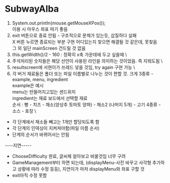 # SubwayAlba
1. System.out.println(mouse.getMouseXPos()); \
이용 시 마우스 좌표 따기 좋음
2. exit 버튼으로 종료 안됨 - 구조적으로 문제가 있는듯, 삽질하다 실패 \
X 버튼 누르면 종료되는 부분 구현 어디있는지 찾으면 해결될 것 같은데, 못찾음 \
그 외 일단 mainScreen 건드릴 것 없음
3. this.getWidth()/2 - 160 : 정확히 x축 가운데에 두고 싶을때 \
4. 주석처리된 숫자들은 해당 선언이 사용된 라인을 의미하는 것이었음. 즉 지워도됨 \
5. resultscreen에 서현이가 쓰레드 넣을 것임, try again 구현 가능 \
6. 각 버거 재료들은 폴더 또는 파일 이름별로 나누는 것이 편할 것.
크게 3종류 - example, menu, ingredient \
example은 예시 \
menu는 만들어지고있는 샌드위치 \
ingredient는 재료 보드에서 선택할 재료 \
순서 : 빵 - 치즈 - 채소(양상추 토마토 양파) - 채소2 (나머지 5개) - 고기 4종류 - 소스 - 포장 \ 
* 각 단계에서 채소들 빼고는 1개만 할당되도록 함
* 각 단계의 인덱싱이 지켜져야함(파일 이름 순서)
* 단계의 순서가 바뀌어서는 안됨

----지연-----
* ChooseDifficulty 완료, 글씨체 알아보고 바꿀것임 너무 구려 
* GameManagement부터 하면 되는데, (displayMenu-사진 바꾸고 사각형 추가하고 상황에 따라 수정 등등), 지연이가 마저 displayMenu와 좌표 구할 것
* exit아직 수정 못함